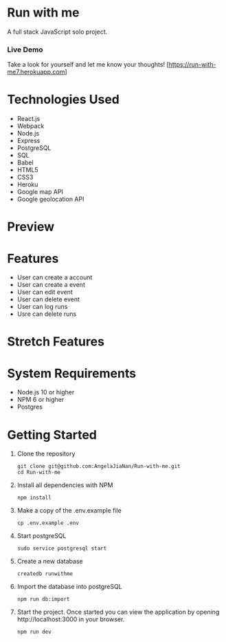 # Run with me

A full stack JavaScript solo project.

### Live Demo

Take a look for yourself and let me know your thoughts!
[https://run-with-me7.herokuapp.com]

# Technologies Used
- React.js
- Webpack
- Node.js
- Express
- PostgreSQL
- SQL
- Babel
- HTML5
- CSS3
- Heroku
- Google map API
- Google geolocation API

# Preview 

# Features
- User can create a account
- User can create a event 
- User can edit event 
- User can delete event
- User can log runs
- Usre can delete runs

# Stretch Features

# System Requirements

- Node.js 10 or higher
- NPM 6 or higher
- Postgres

# Getting Started
1. Clone the repository
    ```shell
    git clone git@github.com:AngelaJiaNan/Run-with-me.git
    cd Run-with-me
    ```
3. Install all dependencies with NPM
    ```shell
    npm install
    ```
5. Make a copy of the .env.example file
   ```shell
   cp .env.example .env
   ```
7. Start postgreSQL
   ```shell
   sudo service postgresql start
   ```
9. Create a new database
   ```shell
   createdb runwithme
   ```
11. Import the database into postgreSQL
    ```shell
    npm run db:import
    ```
13. Start the project. Once started you can view the application by opening http://localhost:3000 in your browser.
    ```shell
    npm run dev
